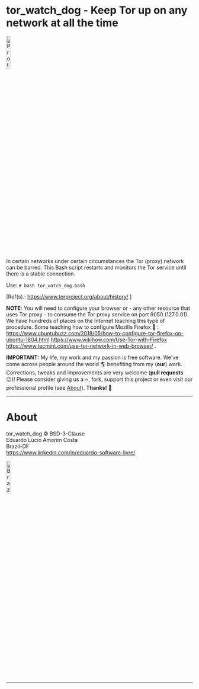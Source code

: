 # tor_watch_dog - Keep Tor up on any network at all the time

<img border="0" alt="Protect yourself against tracking, surveillance, and censorship." src="https://upload.wikimedia.org/wikipedia/commons/thumb/1/15/Tor-logo-2011-flat.svg/2560px-Tor-logo-2011-flat.svg.png" height="15%" width="15%"/>

In certain networks under certain circumstances the Tor (proxy) network can be barred. This Bash script restarts and monitors the Tor service until there is a stable connection.

Use: `# bash tor_watch_dog.bash`

[Ref(s).: https://www.torproject.org/about/history/ ]

**NOTE:** You will need to configure your browser or - any other resource that uses Tor proxy - to consume the Tor proxy service on port 9050 (127.0.01). We have hundreds of places on the Internet teaching this type of procedure. Some teaching how to configure Mozilla Firefox 🦊 : https://www.ubuntubuzz.com/2018/05/how-to-configure-tor-firefox-on-ubuntu-1804.html https://www.wikihow.com/Use-Tor-with-Firefox https://www.tecmint.com/use-tor-network-in-web-browser/ .

**IMPORTANT:** My life, my work and my passion is free software. We've come across people around the world 🌎 benefiting from my (**our**) work. Corrections, tweaks and improvements are very welcome (**pull requests** 😉)! Please consider giving us a ⭐, fork, support this project or even visit our professional profile (see [About](#about)). **Thanks!** 🤗

---------------------------------------------------------------------

# About

tor_watch_dog 🄯 BSD-3-Clause  
Eduardo Lúcio Amorim Costa  
Brazil-DF  
https://www.linkedin.com/in/eduardo-software-livre/

<img border="0" alt="Brazil-DF" src="http://upload.wikimedia.org/wikipedia/commons/thumb/6/6d/Map_of_Brazil_with_flag.svg/180px-Map_of_Brazil_with_flag.svg.png" height="15%" width="15%"/>

---------------------------------------------------------------------
